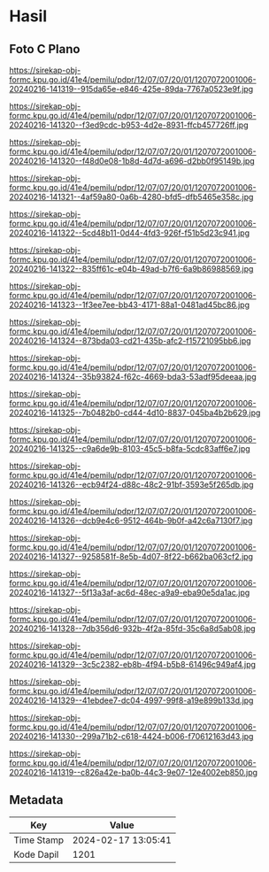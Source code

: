 # Hasil

## Foto C Plano

https://sirekap-obj-formc.kpu.go.id/41e4/pemilu/pdpr/12/07/07/20/01/1207072001006-20240216-141319--915da65e-e846-425e-89da-7767a0523e9f.jpg

https://sirekap-obj-formc.kpu.go.id/41e4/pemilu/pdpr/12/07/07/20/01/1207072001006-20240216-141320--f3ed9cdc-b953-4d2e-8931-ffcb457726ff.jpg

https://sirekap-obj-formc.kpu.go.id/41e4/pemilu/pdpr/12/07/07/20/01/1207072001006-20240216-141320--f48d0e08-1b8d-4d7d-a696-d2bb0f95149b.jpg

https://sirekap-obj-formc.kpu.go.id/41e4/pemilu/pdpr/12/07/07/20/01/1207072001006-20240216-141321--4af59a80-0a6b-4280-bfd5-dfb5465e358c.jpg

https://sirekap-obj-formc.kpu.go.id/41e4/pemilu/pdpr/12/07/07/20/01/1207072001006-20240216-141322--5cd48b11-0d44-4fd3-926f-f51b5d23c941.jpg

https://sirekap-obj-formc.kpu.go.id/41e4/pemilu/pdpr/12/07/07/20/01/1207072001006-20240216-141322--835ff61c-e04b-49ad-b7f6-6a9b86988569.jpg

https://sirekap-obj-formc.kpu.go.id/41e4/pemilu/pdpr/12/07/07/20/01/1207072001006-20240216-141323--1f3ee7ee-bb43-4171-88a1-0481ad45bc86.jpg

https://sirekap-obj-formc.kpu.go.id/41e4/pemilu/pdpr/12/07/07/20/01/1207072001006-20240216-141324--873bda03-cd21-435b-afc2-f15721095bb6.jpg

https://sirekap-obj-formc.kpu.go.id/41e4/pemilu/pdpr/12/07/07/20/01/1207072001006-20240216-141324--35b93824-f62c-4669-bda3-53adf95deeaa.jpg

https://sirekap-obj-formc.kpu.go.id/41e4/pemilu/pdpr/12/07/07/20/01/1207072001006-20240216-141325--7b0482b0-cd44-4d10-8837-045ba4b2b629.jpg

https://sirekap-obj-formc.kpu.go.id/41e4/pemilu/pdpr/12/07/07/20/01/1207072001006-20240216-141325--c9a6de9b-8103-45c5-b8fa-5cdc83aff6e7.jpg

https://sirekap-obj-formc.kpu.go.id/41e4/pemilu/pdpr/12/07/07/20/01/1207072001006-20240216-141326--ecb94f24-d88c-48c2-91bf-3593e5f265db.jpg

https://sirekap-obj-formc.kpu.go.id/41e4/pemilu/pdpr/12/07/07/20/01/1207072001006-20240216-141326--dcb9e4c6-9512-464b-9b0f-a42c6a7130f7.jpg

https://sirekap-obj-formc.kpu.go.id/41e4/pemilu/pdpr/12/07/07/20/01/1207072001006-20240216-141327--9258581f-8e5b-4d07-8f22-b662ba063cf2.jpg

https://sirekap-obj-formc.kpu.go.id/41e4/pemilu/pdpr/12/07/07/20/01/1207072001006-20240216-141327--5f13a3af-ac6d-48ec-a9a9-eba90e5da1ac.jpg

https://sirekap-obj-formc.kpu.go.id/41e4/pemilu/pdpr/12/07/07/20/01/1207072001006-20240216-141328--7db356d6-932b-4f2a-85fd-35c6a8d5ab08.jpg

https://sirekap-obj-formc.kpu.go.id/41e4/pemilu/pdpr/12/07/07/20/01/1207072001006-20240216-141329--3c5c2382-eb8b-4f94-b5b8-61496c949af4.jpg

https://sirekap-obj-formc.kpu.go.id/41e4/pemilu/pdpr/12/07/07/20/01/1207072001006-20240216-141329--41ebdee7-dc04-4997-99f8-a19e899b133d.jpg

https://sirekap-obj-formc.kpu.go.id/41e4/pemilu/pdpr/12/07/07/20/01/1207072001006-20240216-141330--299a71b2-c618-4424-b006-f70612163d43.jpg

https://sirekap-obj-formc.kpu.go.id/41e4/pemilu/pdpr/12/07/07/20/01/1207072001006-20240216-141319--c826a42e-ba0b-44c3-9e07-12e4002eb850.jpg


## Metadata

| Key        | Value               |
| ---------- | ------------------- |
| Time Stamp | 2024-02-17 13:05:41 |
| Kode Dapil | 1201                |




